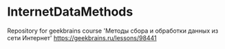 # InternetDataMethods
Repository for geekbrains course 'Методы сбора и обработки данных из сети Интернет' https://geekbrains.ru/lessons/98441
